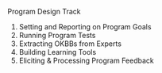 Program Design Track

1. Setting and Reporting on Program Goals
2. Running Program Tests
3. Extracting OKBBs from Experts
4. Building Learning Tools
5. Eliciting & Processing Program Feedback

